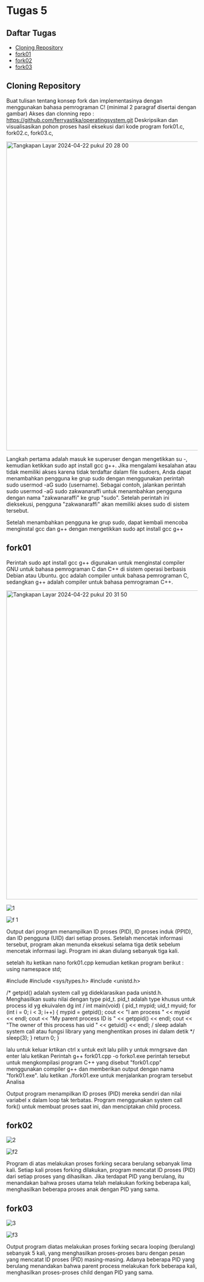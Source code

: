 # Tugas 5

## Daftar Tugas
- [Cloning Repository](https://github.com/zakwanaraffi/SysOP24-3123521030/tree/main/Tugas%205#cloning-repository)
- [fork01](https://github.com/zakwanaraffi/SysOP24-3123521030/tree/main/Tugas%205#fork01)
- [fork02](https://github.com/zakwanaraffi/SysOP24-3123521030/tree/main/Tugas%205#fork02)
- [fork03](https://github.com/zakwanaraffi/SysOP24-3123521030/tree/main/Tugas%205#fork03)

## Cloning Repository
Buat tulisan tentang konsep fork dan implementasinya dengan menggunakan bahasa pemrograman C! (minimal 2 paragraf disertai dengan gambar)
Akses dan clonning repo : https://github.com/ferryastika/operatingsystem.git
Deskripsikan dan visualisasikan pohon proses hasil eksekusi dari kode program fork01.c, fork02.c, fork03.c,

<img width="814" alt="Tangkapan Layar 2024-04-22 pukul 20 28 00" src="https://github.com/zakwanaraffi/SysOP24-3123521030/assets/160553582/521b11a1-7db2-4b50-9b7c-fa076c4534d3">

Langkah pertama adalah masuk ke superuser dengan mengetikkan su -, kemudian ketikkan sudo apt install gcc g++. Jika mengalami kesalahan atau tidak memiliki akses karena tidak terdaftar dalam file sudoers, Anda dapat menambahkan pengguna ke grup sudo dengan menggunakan perintah sudo usermod -aG sudo (username). Sebagai contoh, jalankan perintah sudo usermod -aG sudo zakwanaraffi untuk menambahkan pengguna dengan nama "zakwanaraffi" ke grup "sudo". Setelah perintah ini dieksekusi, pengguna "zakwanaraffi" akan memiliki akses sudo di sistem tersebut.

Setelah menambahkan pengguna ke grup sudo, dapat kembali mencoba menginstal gcc dan g++ dengan mengetikkan sudo apt install gcc g++

## fork01
Perintah sudo apt install gcc g++ digunakan untuk menginstal compiler GNU untuk bahasa pemrograman C dan C++ di sistem operasi berbasis Debian atau Ubuntu. gcc adalah compiler untuk bahasa pemrograman C, sedangkan g++ adalah compiler untuk bahasa pemrograman C++.

<img width="814" alt="Tangkapan Layar 2024-04-22 pukul 20 31 50" src="https://github.com/zakwanaraffi/SysOP24-3123521030/assets/160553582/067d8fa3-68ba-4fbe-8f36-6fcd8dda85c4">

![1](https://github.com/zakwanaraffi/SysOP24-3123521030/assets/160553582/6c1ab502-3c4c-487f-8390-6c43e02c7fd5)


![f 1](https://github.com/zakwanaraffi/SysOP24-3123521030/assets/160553582/e3ae6098-7d9b-4a7b-b66d-147eaa454fb2)


Output dari program menampilkan ID proses (PID), ID proses induk (PPID), dan ID pengguna (UID) dari setiap proses. Setelah mencetak informasi tersebut, program akan menunda eksekusi selama tiga detik sebelum mencetak informasi lagi. Program ini akan diulang sebanyak tiga kali.

setelah itu ketikan nano fork01.cpp kemudian ketikan program berikut :
using namespace std;

#include
#include <sys/types.h>
#include <unistd.h>

/* getpid() adalah system call yg dideklarasikan pada unistd.h.
Menghasilkan suatu nilai dengan type pid_t.
pid_t adalah type khusus untuk process id yg ekuivalen dg int
/
int main(void) {
pid_t mypid;
uid_t myuid;
for (int i = 0; i < 3; i++) {
mypid = getpid();
cout << "I am process " << mypid << endl;
cout << "My parent process ID is " << getppid() << endl;
cout << "The owner of this process has uid " << getuid()
<< endl;
/ sleep adalah system call atau fungsi library
yang menghentikan proses ini dalam detik
*/
sleep(3);
}
return 0;
}

lalu untuk keluar krtikan ctrl x untuk exit lalu pilih y untuk mrngrsave dan enter
lalu ketikan Perintah g++ fork01.cpp -o forko1.exe
perintah tersebut untuk mengkompilasi program C++ yang disebut "fork01.cpp" menggunakan compiler g++ dan memberikan output dengan nama "fork01.exe".
lalu ketikan ./fork01.exe untuk menjalankan program tersebut
Analisa

Output program menampilkan ID proses (PID) mereka sendiri dan nilai variabel x dalam loop tak terbatas. Program menggunakan system call fork() untuk membuat proses saat ini, dan menciptakan child process.

## fork02
![2](https://github.com/zakwanaraffi/SysOP24-3123521030/assets/160553582/e76770d9-8446-4632-a606-051a72f1db67)


![f2](https://github.com/zakwanaraffi/SysOP24-3123521030/assets/160553582/c77d8acb-8d7f-43e5-b04e-3b4efdcf18d2)

Program di atas melakukan proses forking secara berulang sebanyak lima kali. Setiap kali proses forking dilakukan, program mencatat ID proses (PID) dari setiap proses yang dihasilkan. Jika terdapat PID yang berulang, itu menandakan bahwa proses utama telah melakukan forking beberapa kali, menghasilkan beberapa proses anak dengan PID yang sama.

## fork03
![3](https://github.com/zakwanaraffi/SysOP24-3123521030/assets/160553582/6743cfb2-3e53-475e-8075-6e628d6835fa)


![f3](https://github.com/zakwanaraffi/SysOP24-3123521030/assets/160553582/39d3f4d0-84c3-4aca-87fd-f7051a4f3e23)

Output program diatas melakukan proses forking secara looping (berulang) sebanyak 5 kali, yang menghasilkan proses-proses baru dengan pesan yang mencatat ID proses (PID) masing-masing. Adanya beberapa PID yang berulang menandakan bahwa parent process melakukan fork beberapa kali, menghasilkan proses-proses child dengan PID yang sama.


